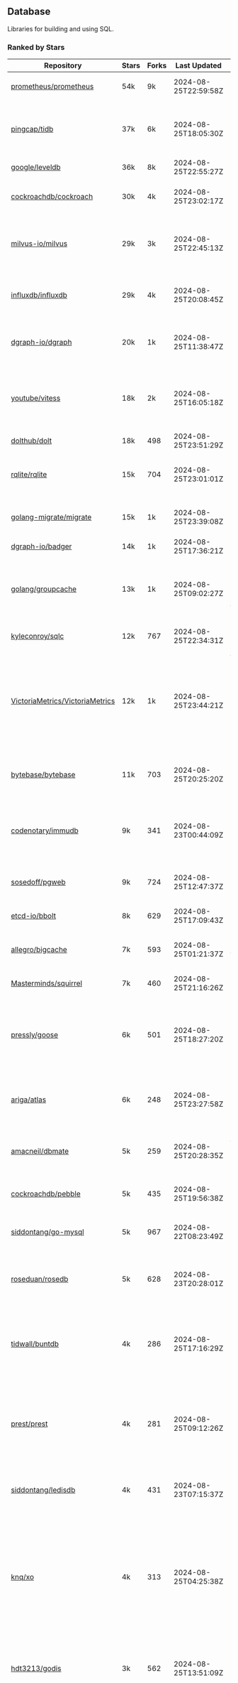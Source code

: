 ## Database

Libraries for building and using SQL.

### Ranked by Stars

| Repository | Stars | Forks | Last Updated | Description | 
|------------|-------|-------|--------------|-------------|
| [prometheus/prometheus](https://github.com/prometheus/prometheus) | 54k | 9k | 2024-08-25T22:59:58Z |  Monitoring system and time series database. |
| [pingcap/tidb](https://github.com/pingcap/tidb) | 37k | 6k | 2024-08-25T18:05:30Z |  TiDB is a distributed SQL database. Inspired by the design of Google F1. |
| [google/leveldb](https://github.com/google/leveldb) | 36k | 8k | 2024-08-25T22:55:27Z | key/value database in Go. |
| [cockroachdb/cockroach](https://github.com/cockroachdb/cockroach) | 30k | 4k | 2024-08-25T23:02:17Z |  Scalable, Geo-Replicated, Transactional Datastore. |
| [milvus-io/milvus](https://github.com/milvus-io/milvus) | 29k | 3k | 2024-08-25T22:45:13Z |  Milvus is a vector database for embedding management, analytics and search. |
| [influxdb/influxdb](https://github.com/influxdb/influxdb) | 29k | 4k | 2024-08-25T20:08:45Z |  Scalable datastore for metrics, events, and real-time analytics. |
| [dgraph-io/dgraph](https://github.com/dgraph-io/dgraph) | 20k | 1k | 2024-08-25T11:38:47Z |  Scalable, Distributed, Low Latency, High Throughput Graph Database. |
| [youtube/vitess](https://github.com/youtube/vitess) | 18k | 2k | 2024-08-25T16:05:18Z |  vitess provides servers and tools which facilitate scaling of MySQL databases for large scale web services. |
| [dolthub/dolt](https://github.com/dolthub/dolt) | 18k | 498 | 2024-08-25T23:51:29Z |  Dolt – It's Git for Data. |
| [rqlite/rqlite](https://github.com/rqlite/rqlite) | 15k | 704 | 2024-08-25T23:01:01Z |  The lightweight, distributed, relational database built on SQLite. |
| [golang-migrate/migrate](https://github.com/golang-migrate/migrate) | 15k | 1k | 2024-08-25T23:39:08Z |  Database migrations. CLI and Golang library. |
| [dgraph-io/badger](https://github.com/dgraph-io/badger) | 14k | 1k | 2024-08-25T17:36:21Z |  Fast key-value store in Go. |
| [golang/groupcache](https://github.com/golang/groupcache) | 13k | 1k | 2024-08-25T09:02:27Z |  Groupcache is a caching and cache-filling library, intended as a replacement for memcached in many cases. |
| [kyleconroy/sqlc](https://github.com/kyleconroy/sqlc) | 12k | 767 | 2024-08-25T22:34:31Z |  Generate type-safe code from SQL. |
| [VictoriaMetrics/VictoriaMetrics](https://github.com/VictoriaMetrics/VictoriaMetrics) | 12k | 1k | 2024-08-25T23:44:21Z |  fast, resource-effective and scalable open source time series database. May be used as long-term remote storage for Prometheus. Supports PromQL. |
| [bytebase/bytebase](https://github.com/bytebase/bytebase) | 11k | 703 | 2024-08-25T20:25:20Z |  Safe database schema change and version control for DevOps teams. |
| [codenotary/immudb](https://github.com/codenotary/immudb) | 9k | 341 | 2024-08-23T00:44:09Z |  immudb is a lightweight, high-speed immutable database for systems and applications written in Go. |
| [sosedoff/pgweb](https://github.com/sosedoff/pgweb) | 9k | 724 | 2024-08-25T12:47:37Z |  Web-based PostgreSQL database browser. |
| [etcd-io/bbolt](https://github.com/etcd-io/bbolt) | 8k | 629 | 2024-08-25T17:09:43Z |  An embedded key/value database for Go. |
| [allegro/bigcache](https://github.com/allegro/bigcache) | 7k | 593 | 2024-08-25T01:21:37Z |  Efficient key/value cache for gigabytes of data. |
| [Masterminds/squirrel](https://github.com/Masterminds/squirrel) | 7k | 460 | 2024-08-25T21:16:26Z |  Go library that helps you build SQL queries. |
| [pressly/goose](https://github.com/pressly/goose) | 6k | 501 | 2024-08-25T18:27:20Z |  Database migration tool. You can manage your database's evolution by creating incremental SQL or Go scripts. |
| [ariga/atlas](https://github.com/ariga/atlas) | 6k | 248 | 2024-08-25T23:27:58Z |  A Database Toolkit. A CLI designed to help companies better work with their data. |
| [amacneil/dbmate](https://github.com/amacneil/dbmate) | 5k | 259 | 2024-08-25T20:28:35Z |  A lightweight, framework-agnostic database migration tool. |
| [cockroachdb/pebble](https://github.com/cockroachdb/pebble) | 5k | 435 | 2024-08-25T19:56:38Z |  RocksDB/LevelDB inspired key-value database in Go. |
| [siddontang/go-mysql](https://github.com/siddontang/go-mysql) | 5k | 967 | 2024-08-22T08:23:49Z |  Go toolset to handle MySQL protocol and replication. |
| [roseduan/rosedb](https://github.com/roseduan/rosedb) | 5k | 628 | 2024-08-23T20:28:01Z |  An embedded k-v database based on LSM+WAL, supports string, list, hash, set, zset. |
| [tidwall/buntdb](https://github.com/tidwall/buntdb) | 4k | 286 | 2024-08-25T17:16:29Z |  Fast, embeddable, in-memory key/value database for Go with custom indexing and spatial support. |
| [prest/prest](https://github.com/prest/prest) | 4k | 281 | 2024-08-25T09:12:26Z |  Simplify and accelerate development, ⚡ instant, realtime, high-performance on any Postgres application, existing or new. |
| [siddontang/ledisdb](https://github.com/siddontang/ledisdb) | 4k | 431 | 2024-08-23T07:15:37Z |  Ledisdb is a high performance NoSQL like Redis based on LevelDB. |
| [knq/xo](https://github.com/knq/xo) | 4k | 313 | 2024-08-25T04:25:38Z |  Generate idiomatic Go code for databases based on existing schema definitions or custom queries supporting PostgreSQL, MySQL, SQLite, Oracle, and Microsoft SQL Server. |
| [hdt3213/godis](https://github.com/hdt3213/godis) | 3k | 562 | 2024-08-25T13:51:09Z |  A Golang implemented high-performance Redis server and cluster. |
| [xujiajun/nutsdb](https://github.com/xujiajun/nutsdb) | 3k | 335 | 2024-08-25T17:05:48Z |  Nutsdb is a simple, fast, embeddable, persistent key/value store written in pure Go. It supports fully serializable transactions and many data structures such as list, set, sorted set. |
| [rubenv/sql-migrate](https://github.com/rubenv/sql-migrate) | 3k | 269 | 2024-08-23T06:28:28Z |  Database migration tool. Allows embedding migrations into the application using go-bindata. |
| [lindb/lindb](https://github.com/lindb/lindb) | 3k | 282 | 2024-08-25T20:06:43Z |  LinDB is a scalable, high performance, high availability distributed time series database. |
| [HouzuoGuo/tiedot](https://github.com/HouzuoGuo/tiedot) | 3k | 259 | 2024-08-24T21:08:45Z |  Your NoSQL database powered by Golang. |
| [bluele/gcache](https://github.com/bluele/gcache) | 3k | 270 | 2024-08-25T01:21:33Z |  Cache library with support for expirable Cache, LFU, LRU and ARC. |
| [eko/gocache](https://github.com/eko/gocache) | 2k | 193 | 2024-08-23T12:44:51Z |  A complete Go cache library with multiple stores (memory, memcache, redis, ...), chainable, loadable, metrics cache and more. |
| [doug-martin/goqu](https://github.com/doug-martin/goqu) | 2k | 205 | 2024-08-22T20:55:16Z |  Idiomatic SQL builder and query library. |
| [go-jet/jet](https://github.com/go-jet/jet) | 2k | 112 | 2024-08-25T17:39:50Z |  Framework for writing type-safe SQL queries in Go, with ability to easily convert database query result into desired arbitrary object structure. |
| [muesli/cache2go](https://github.com/muesli/cache2go) | 2k | 518 | 2024-08-23T13:10:22Z |  In-memory key:value cache which supports automatic invalidation based on timeouts. |
| [VictoriaMetrics/fastcache](https://github.com/VictoriaMetrics/fastcache) | 2k | 176 | 2024-08-23T11:43:17Z |  fast thread-safe inmemory cache for big number of entries. Minimizes GC overhead. |
| [flower-corp/lotusdb](https://github.com/flower-corp/lotusdb) | 2k | 177 | 2024-08-23T05:47:53Z |  Fast k/v database compatible with lsm and b+tree. |
| [maypok86/otter](https://github.com/maypok86/otter) | 2k | 39 | 2024-08-24T00:32:13Z |  A high performance lockless cache for Go. Many times faster than Ristretto and friends. |
| [didi/gendry](https://github.com/didi/gendry) | 2k | 190 | 2024-08-24T15:14:07Z |  Non-invasive SQL builder and powerful data binder. |
| [CovenantSQL/CovenantSQL](https://github.com/CovenantSQL/CovenantSQL) | 1k | 146 | 2024-08-03T07:47:43Z |  CovenantSQL is a SQL database on blockchain. |
| [kelindar/column](https://github.com/kelindar/column) | 1k | 56 | 2024-08-24T20:37:07Z |  High-performance, columnar, embeddable in-memory store with bitmap indexing and transactions. |
| [peterbourgon/diskv](https://github.com/peterbourgon/diskv) | 1k | 101 | 2024-08-24T08:01:51Z |  Home-grown disk-backed key-value store. |
| [akrylysov/pogreb](https://github.com/akrylysov/pogreb) | 1k | 90 | 2024-08-23T21:17:05Z |  Embedded key-value store for read-heavy workloads. |
| [skeema/skeema](https://github.com/skeema/skeema) | 1k | 100 | 2024-08-22T07:00:23Z |  Pure-SQL schema management system for MySQL, with support for sharding and external online schema change tools. |
| [Vertamedia/chproxy](https://github.com/Vertamedia/chproxy) | 1k | 257 | 2024-08-22T09:05:42Z |  HTTP proxy for ClickHouse database. |
| [paranoidguy/databunker](https://github.com/paranoidguy/databunker) | 1k | 72 | 2024-08-24T20:33:25Z |  Personally identifiable information (PII) storage service built to comply with GDPR and CCPA. |
| [objectbox/objectbox-go](https://github.com/objectbox/objectbox-go) | 1k | 46 | 2024-08-25T00:24:48Z |  High-performance embedded Object Database (NoSQL) with Go API. |
| [cybertec-postgresql/pg_timetable](https://github.com/cybertec-postgresql/pg_timetable) | 1k | 65 | 2024-08-22T23:55:00Z |  Advanced scheduling for PostgreSQL. |
| [go-gormigrate/gormigrate](https://github.com/go-gormigrate/gormigrate) | 1k | 96 | 2024-08-23T08:09:00Z |  Database schema migration helper for Gorm ORM. |
| [krotik/eliasdb](https://github.com/krotik/eliasdb) | 995 | 49 | 2024-08-20T10:02:15Z |  Dependency-free, transactional graph database with REST API, phrase search and SQL-like query language. |
| [linkedin/goavro](https://github.com/linkedin/goavro) | 970 | 216 | 2024-08-24T07:18:29Z |  A Go package that encodes and decodes Avro data. |
| [couchbase/moss](https://github.com/couchbase/moss) | 951 | 59 | 2024-08-18T18:26:15Z |  Moss is a simple LSM key-value storage engine written in 100% Go. |
| [jellydator/ttlcache](https://github.com/jellydator/ttlcache) | 906 | 115 | 2024-08-25T18:26:13Z |  An in-memory cache with item expiration and generics. |
| [gchaincl/dotsql](https://github.com/gchaincl/dotsql) | 735 | 53 | 2024-08-22T02:22:56Z |  Go library that helps you keep sql files in one place and use them with ease. |
| [ostafen/clover](https://github.com/ostafen/clover) | 655 | 55 | 2024-08-24T04:47:04Z |  A lightweight document-oriented NoSQL database written in pure Golang. |
| [go-ozzo/ozzo-dbx](https://github.com/go-ozzo/ozzo-dbx) | 632 | 88 | 2024-08-10T04:11:23Z |  Powerful data retrieval methods as well as DB-agnostic query building capabilities. |
| [nikepan/clickhouse-bulk](https://github.com/nikepan/clickhouse-bulk) | 473 | 87 | 2024-08-20T08:53:24Z |  Collects small inserts and sends big requests to ClickHouse servers. |
| [jmhodges/levigo](https://github.com/jmhodges/levigo) | 414 | 90 | 2024-06-20T01:42:34Z |  Levigo is a Go wrapper for LevelDB. |
| [rocketlaunchr/dbq](https://github.com/rocketlaunchr/dbq) | 402 | 21 | 2024-08-09T12:12:34Z |  Zero boilerplate database operations for Go. |
| [lqs/sqlingo](https://github.com/lqs/sqlingo) | 397 | 28 | 2024-08-22T02:29:22Z |  A lightweight DSL to build SQL in Go. |
| [HDT3213/rdb](https://github.com/HDT3213/rdb) | 371 | 77 | 2024-08-25T14:34:56Z |  Redis RDB file parser for secondary development and memory analysis. |
| [recoilme/pudge](https://github.com/recoilme/pudge) | 367 | 35 | 2024-07-22T02:45:48Z |  Fast and simple key/value store written using Go's standard library. |
| [faabiosr/cachego](https://github.com/faabiosr/cachego) | 364 | 24 | 2024-08-23T18:48:10Z |  Golang Cache component for multiple drivers. |
| [EchoVault/EchoVault](https://github.com/EchoVault/EchoVault) | 325 | 18 | 2024-08-25T02:13:14Z |  Embeddable Distributed in-memory data store compatible with Redis clients. |
| [elgris/sqrl](https://github.com/elgris/sqrl) | 274 | 38 | 2024-07-21T17:08:26Z |  SQL query builder, fork of Squirrel with improved performance. |
| [creativecreature/sturdyc](https://github.com/creativecreature/sturdyc) | 270 | 9 | 2024-08-18T09:23:27Z |  A caching library with advanced concurrency features designed to make I/O heavy applications robust and highly performant. |
| [chrislusf/vasto](https://github.com/chrislusf/vasto) | 259 | 30 | 2024-08-03T23:40:34Z |  A distributed high-performance key-value store. On Disk. Eventual consistent. HA. Able to grow or shrink without service interruption. |
| [Yiling-J/theine-go](https://github.com/Yiling-J/theine-go) | 249 | 16 | 2024-08-25T02:00:08Z |  High performance, near optimal in-memory cache with proactive TTL expiration and generics. |
| [dtm-labs/dtf](https://github.com/dtm-labs/dtf) | 212 | 30 | 2024-07-17T03:52:37Z |  A distributed transaction manager. Support XA, TCC, SAGA, Reliable Messages. |
| [fern4lvarez/piladb](https://github.com/fern4lvarez/piladb) | 205 | 22 | 2024-06-20T01:42:37Z |  Lightweight RESTful database engine based on stack data structures. |
| [wesql/wescale](https://github.com/wesql/wescale) | 197 | 8 | 2024-08-13T12:11:49Z |  WeScale is a database proxy designed to enhance the scalability, performance, security, and resilience of your applications. |
| [bokwoon95/go-structured-query](https://github.com/bokwoon95/go-structured-query) | 196 | 11 | 2024-08-13T04:09:33Z |  Type-safe SQL builder and struct mapper for Go. |
| [knocknote/octillery](https://github.com/knocknote/octillery) | 191 | 30 | 2024-06-10T05:18:59Z |  Go package for sharding databases ( Supports every ORM or raw SQL ). |
| [akyoto/cache](https://github.com/akyoto/cache) | 182 | 22 | 2024-08-04T01:51:50Z |  In-memory key:value store with expiration time, 0 dependencies, <100 LoC, 100% coverage. |
| [lopezator/migrator](https://github.com/lopezator/migrator) | 168 | 18 | 2024-07-11T02:39:54Z |  Dead simple Go database migration library. |
| [amit-davidson/LibraDB](https://github.com/amit-davidson/LibraDB) | 167 | 21 | 2024-08-25T21:54:00Z |  LibraDB is a simple database with less than 1000 lines of code for learning. |
| [arthurkushman/buildsqlx](https://github.com/arthurkushman/buildsqlx) | 164 | 16 | 2024-08-21T12:00:17Z |  Go database query builder library for PostgreSQL. |
| [iwanbk/bcache](https://github.com/iwanbk/bcache) | 151 | 18 | 2024-08-24T07:28:00Z |  Eventually consistent distributed in-memory cache Go library. |
| [GuiaBolso/darwin](https://github.com/GuiaBolso/darwin) | 145 | 34 | 2024-06-20T01:43:38Z |  Database schema evolution library for Go. |
| [nullism/bqb](https://github.com/nullism/bqb) | 144 | 10 | 2024-08-25T12:29:46Z |  Lightweight and easy to learn query builder. |
| [leporo/sqlf](https://github.com/leporo/sqlf) | 141 | 14 | 2024-05-24T08:11:15Z |  Fast SQL query builder. |
| [rocketlaunchr/remember-go](https://github.com/rocketlaunchr/remember-go) | 139 | 8 | 2024-07-23T03:09:49Z |  A universal interface for caching slow database queries (backed by redis, memcached, ristretto, or in-memory). |
| [viney-shih/go-cache](https://github.com/viney-shih/go-cache) | 138 | 9 | 2024-08-12T08:51:03Z |  A flexible multi-layer Go caching library to deal with in-memory and shared cache by adopting Cache-Aside pattern. |
| [elastic/go-freelru](https://github.com/elastic/go-freelru) | 132 | 9 | 2024-08-19T08:24:13Z | A GC-less, fast and generic LRU hashmap library with optional locking, sharding, eviction and expiration. |
| [galeone/igor](https://github.com/galeone/igor) | 125 | 4 | 2024-06-20T01:44:49Z |  Abstraction layer for PostgreSQL that supports advanced functionality and uses gorm-like syntax. |
| [erni27/imcache](https://github.com/erni27/imcache) | 119 | 4 | 2024-07-06T00:24:01Z |  A generic in-memory cache Go library. It supports expiration, sliding expiration, max entries limit, eviction callbacks and sharding. |
| [unit-io/unitdb](https://github.com/unit-io/unitdb) | 118 | 10 | 2024-05-03T13:01:20Z |  Fast timeseries database for IoT, realtime messaging applications. Access unitdb with pubsub over tcp or websocket using github.com/unit-io/unitd application. |
| [sj14/dbbench](https://github.com/sj14/dbbench) | 98 | 18 | 2024-08-25T11:47:03Z |  Database benchmarking tool with support for several databases and scripts. |
| [OrlovEvgeny/go-mcache](https://github.com/OrlovEvgeny/go-mcache) | 96 | 16 | 2024-08-13T16:00:53Z |  Fast in-memory key:value store/cache library. Pointer caches. |
| [sunary/sqlize](https://github.com/sunary/sqlize) | 93 | 11 | 2024-07-23T11:29:00Z |  Database migration generator. Allows generate sql migration from model and existing sql by differ them. |
| [jameycribbs/hare](https://github.com/jameycribbs/hare) | 91 | 11 | 2024-06-26T13:47:15Z |  A simple database management system that stores each table as a text file of line-delimited JSON. |
| [cristalhq/builq](https://github.com/cristalhq/builq) | 89 | 3 | 2024-08-09T01:29:50Z |  Easily build SQL queries in Go. |
| [robinjoseph08/go-pg-migrations](https://github.com/robinjoseph08/go-pg-migrations) | 84 | 22 | 2024-01-08T01:51:54Z |  A Go package to help write migrations with go-pg/pg. |
| [liweiyi88/onedump](https://github.com/liweiyi88/onedump) | 79 | 8 | 2024-08-16T17:08:40Z |  Database backup from different drivers to different destinations with one command and configuration. |
| [zekroTJA/timedmap](https://github.com/zekroTJA/timedmap) | 70 | 10 | 2024-05-10T07:40:51Z |  Map with expiring key-value pairs. |
| [codingsince1985/couchcache](https://github.com/codingsince1985/couchcache) | 63 | 7 | 2024-07-09T09:49:00Z |  RESTful caching micro-service backed by Couchbase server. |
| [xujiajun/godbal](https://github.com/xujiajun/godbal) | 59 | 29 | 2024-02-03T19:00:49Z |  Database Abstraction Layer (dbal) for go. Support SQL builder and get result easily. |
| [khezen/avro](https://github.com/khezen/avro) | 45 | 10 | 2024-07-15T11:24:56Z |  Discover SQL schemas and convert them to AVRO schemas. Query SQL records into AVRO bytes. |
| [oaStuff/clusteredBigCache](https://github.com/oaStuff/clusteredBigCache) | 44 | 5 | 2023-11-01T01:52:19Z |  BigCache with clustering support and individual item expiration. |
| [floatdrop/2q](https://github.com/floatdrop/2q) | 39 | 4 | 2024-08-09T22:07:32Z |  2Q in-memory cache implementation. |
| [claygod/coffer](https://github.com/claygod/coffer) | 38 | 5 | 2024-07-11T12:33:34Z |  Simple ACID key-value database that supports transactions. |
| [HnH/qry](https://github.com/HnH/qry) | 35 | 7 | 2024-02-27T10:37:40Z |  Tool that generates constants from files with raw SQL queries. |
| [xgzlucario/rotom](https://github.com/xgzlucario/rotom) | 34 | 3 | 2024-08-21T16:21:26Z |  A tiny Redis server built with Golang, compatible with RESP protocols. |
| [hexdigest/prep](https://github.com/hexdigest/prep) | 32 | 5 | 2024-03-07T22:59:58Z |  Use prepared SQL statements without changing your code. |
| [bartventer/gorm-multitenancy](https://github.com/bartventer/gorm-multitenancy) | 31 | 3 | 2024-08-25T11:57:50Z |  Multi-tenancy support for GORM managed databases. |
| [adlio/schema](https://github.com/adlio/schema) | 31 | 4 | 2024-06-05T09:08:59Z |  Library to embed schema migrations for database/sql-compatible databases inside your Go binaries. |
| [twharmon/gosql](https://github.com/twharmon/gosql) | 30 | 2 | 2024-02-02T19:53:16Z |  SQL Query builder with better null values support. |
| [RichardKnop/go-fixtures](https://github.com/RichardKnop/go-fixtures) | 29 | 11 | 2024-06-23T17:52:00Z |  Django style fixtures for Golang's excellent built-in database/sql library. |
| [codingconcepts/dg](https://github.com/codingconcepts/dg) | 28 | 3 | 2024-08-12T11:58:52Z |  A fast data generator that produces CSV files from generated relational data. |
| [larapulse/migrator](https://github.com/larapulse/migrator) | 25 | 4 | 2024-05-19T07:31:13Z |  MySQL database migrator designed to run migrations to your features and manage database schema update with intuitive go code. |
| [andizzle/rwdb](https://github.com/andizzle/rwdb) | 19 | 2 | 2024-07-19T18:32:42Z |  rwdb provides read replica capability for multiple database servers setup. |
| [rafaeljesus/tempdb](https://github.com/rafaeljesus/tempdb) | 19 | 3 | 2024-04-18T14:17:05Z |  Key-value store for temporary items. |
| [motrboat/hotcoal](https://github.com/motrboat/hotcoal) | 18 | 1 | 2024-08-05T18:58:31Z |  Secure your handcrafted SQL against injection. |
| [mdaliyan/icache](https://github.com/mdaliyan/icache) | 16 | 2 | 2024-08-16T19:47:56Z |  A High Performance, Generic, thread-safe, zero-dependency cache package. |
| [muir/libschema](https://github.com/muir/libschema) | 14 | 5 | 2024-08-22T16:05:30Z |  Define your migrations separately in each library. Migrations for open source libraries. MySQL & PostgreSQL. |
| [Kachit/gorm-seeder](https://github.com/Kachit/gorm-seeder) | 13 | 1 | 2024-01-30T11:33:09Z |  Simple database seeder for Gorm ORM. |
| [pupizoid/ormlite](https://github.com/pupizoid/ormlite) | 13 | 3 | 2024-03-06T20:01:55Z |  Lightweight package containing some ORM-like features and helpers for sqlite databases. |
| [ulovecode/gdcache](https://github.com/ulovecode/gdcache) | 13 | 2 | 2024-08-01T03:24:23Z |  A pure non-intrusive cache library implemented by golang, you can use it to implement your own distributed cache. |
| [twharmon/dynago](https://github.com/twharmon/dynago) | 12 | 0 | 2024-03-26T11:56:26Z |  Simplify working with AWS DynamoDB. |
| [lawzava/go-pg-migrate](https://github.com/lawzava/go-pg-migrate) | 10 | 3 | 2024-01-24T05:10:53Z |  CLI-friendly package for go-pg migrations management. |
| [no-src/nscache](https://github.com/no-src/nscache) | 10 | 0 | 2024-08-02T00:58:27Z |  A Go caching framework that supports multiple data source drivers. |
| [oracle/coherence-go-client](https://github.com/oracle/coherence-go-client) | 9 | 3 | 2024-07-17T02:42:18Z |  Full implementation of Oracle Coherence cache API for Go applications using gRPC as network transport. |
| [cheshir/ttlcache](https://github.com/cheshir/ttlcache) | 9 | 8 | 2023-03-26T17:03:11Z |  In-memory key value storage with TTL for each record. |
| [rafaelespinoza/godfish](https://github.com/rafaelespinoza/godfish) | 7 | 1 | 2024-07-17T00:46:05Z |  Database migration manager, works with native query language. Support for cassandra, mysql, postgres, sqlite3. |
| [go-the-way/sg](https://github.com/go-the-way/sg) | 6 | 0 | 2024-05-10T21:55:52Z |  A SQL Gen for generating standard SQLs(supports: CRUD) written in Go. |
| [yuseferi/gocache](https://github.com/yuseferi/gocache) | 6 | 0 | 2024-08-16T19:47:48Z |  A data race free Go ache library with high performance and auto pruge functionality |
| [/](https://github.com/gobuffalo/pop/tree/master/soda) | 0 | 0 | 0001-01-01T00:00:00Z |  Database migration, creation, ORM, etc... for MySQL, PostgreSQL, and SQLite. |
| [jamf/regatta](https://github.com/jamf/regatta) | 0 | 0 | 0001-01-01T00:00:00Z |  Fast, simple, geo-distributed KV store built for cloud native era. |

### Ranked by Forks

| Repository | Stars | Forks | Last Updated | Description | 
|------------|-------|-------|--------------|-------------|
| [prometheus/prometheus](https://github.com/prometheus/prometheus) | 54k | 9k | 2024-08-25T22:59:58Z |  Monitoring system and time series database. |
| [google/leveldb](https://github.com/google/leveldb) | 36k | 8k | 2024-08-25T22:55:27Z | key/value database in Go. |
| [pingcap/tidb](https://github.com/pingcap/tidb) | 37k | 6k | 2024-08-25T18:05:30Z |  TiDB is a distributed SQL database. Inspired by the design of Google F1. |
| [cockroachdb/cockroach](https://github.com/cockroachdb/cockroach) | 30k | 4k | 2024-08-25T23:02:17Z |  Scalable, Geo-Replicated, Transactional Datastore. |
| [influxdb/influxdb](https://github.com/influxdb/influxdb) | 29k | 4k | 2024-08-25T20:08:45Z |  Scalable datastore for metrics, events, and real-time analytics. |
| [milvus-io/milvus](https://github.com/milvus-io/milvus) | 29k | 3k | 2024-08-25T22:45:13Z |  Milvus is a vector database for embedding management, analytics and search. |
| [youtube/vitess](https://github.com/youtube/vitess) | 18k | 2k | 2024-08-25T16:05:18Z |  vitess provides servers and tools which facilitate scaling of MySQL databases for large scale web services. |
| [dgraph-io/dgraph](https://github.com/dgraph-io/dgraph) | 20k | 1k | 2024-08-25T11:38:47Z |  Scalable, Distributed, Low Latency, High Throughput Graph Database. |
| [golang/groupcache](https://github.com/golang/groupcache) | 13k | 1k | 2024-08-25T09:02:27Z |  Groupcache is a caching and cache-filling library, intended as a replacement for memcached in many cases. |
| [golang-migrate/migrate](https://github.com/golang-migrate/migrate) | 15k | 1k | 2024-08-25T23:39:08Z |  Database migrations. CLI and Golang library. |
| [dgraph-io/badger](https://github.com/dgraph-io/badger) | 14k | 1k | 2024-08-25T17:36:21Z |  Fast key-value store in Go. |
| [VictoriaMetrics/VictoriaMetrics](https://github.com/VictoriaMetrics/VictoriaMetrics) | 12k | 1k | 2024-08-25T23:44:21Z |  fast, resource-effective and scalable open source time series database. May be used as long-term remote storage for Prometheus. Supports PromQL. |
| [siddontang/go-mysql](https://github.com/siddontang/go-mysql) | 5k | 967 | 2024-08-22T08:23:49Z |  Go toolset to handle MySQL protocol and replication. |
| [kyleconroy/sqlc](https://github.com/kyleconroy/sqlc) | 12k | 767 | 2024-08-25T22:34:31Z |  Generate type-safe code from SQL. |
| [sosedoff/pgweb](https://github.com/sosedoff/pgweb) | 9k | 724 | 2024-08-25T12:47:37Z |  Web-based PostgreSQL database browser. |
| [rqlite/rqlite](https://github.com/rqlite/rqlite) | 15k | 704 | 2024-08-25T23:01:01Z |  The lightweight, distributed, relational database built on SQLite. |
| [bytebase/bytebase](https://github.com/bytebase/bytebase) | 11k | 703 | 2024-08-25T20:25:20Z |  Safe database schema change and version control for DevOps teams. |
| [etcd-io/bbolt](https://github.com/etcd-io/bbolt) | 8k | 629 | 2024-08-25T17:09:43Z |  An embedded key/value database for Go. |
| [roseduan/rosedb](https://github.com/roseduan/rosedb) | 5k | 628 | 2024-08-23T20:28:01Z |  An embedded k-v database based on LSM+WAL, supports string, list, hash, set, zset. |
| [allegro/bigcache](https://github.com/allegro/bigcache) | 7k | 593 | 2024-08-25T01:21:37Z |  Efficient key/value cache for gigabytes of data. |
| [hdt3213/godis](https://github.com/hdt3213/godis) | 3k | 562 | 2024-08-25T13:51:09Z |  A Golang implemented high-performance Redis server and cluster. |
| [muesli/cache2go](https://github.com/muesli/cache2go) | 2k | 518 | 2024-08-23T13:10:22Z |  In-memory key:value cache which supports automatic invalidation based on timeouts. |
| [pressly/goose](https://github.com/pressly/goose) | 6k | 501 | 2024-08-25T18:27:20Z |  Database migration tool. You can manage your database's evolution by creating incremental SQL or Go scripts. |
| [dolthub/dolt](https://github.com/dolthub/dolt) | 18k | 498 | 2024-08-25T23:51:29Z |  Dolt – It's Git for Data. |
| [Masterminds/squirrel](https://github.com/Masterminds/squirrel) | 7k | 460 | 2024-08-25T21:16:26Z |  Go library that helps you build SQL queries. |
| [cockroachdb/pebble](https://github.com/cockroachdb/pebble) | 5k | 435 | 2024-08-25T19:56:38Z |  RocksDB/LevelDB inspired key-value database in Go. |
| [siddontang/ledisdb](https://github.com/siddontang/ledisdb) | 4k | 431 | 2024-08-23T07:15:37Z |  Ledisdb is a high performance NoSQL like Redis based on LevelDB. |
| [codenotary/immudb](https://github.com/codenotary/immudb) | 9k | 341 | 2024-08-23T00:44:09Z |  immudb is a lightweight, high-speed immutable database for systems and applications written in Go. |
| [xujiajun/nutsdb](https://github.com/xujiajun/nutsdb) | 3k | 335 | 2024-08-25T17:05:48Z |  Nutsdb is a simple, fast, embeddable, persistent key/value store written in pure Go. It supports fully serializable transactions and many data structures such as list, set, sorted set. |
| [knq/xo](https://github.com/knq/xo) | 4k | 313 | 2024-08-25T04:25:38Z |  Generate idiomatic Go code for databases based on existing schema definitions or custom queries supporting PostgreSQL, MySQL, SQLite, Oracle, and Microsoft SQL Server. |
| [tidwall/buntdb](https://github.com/tidwall/buntdb) | 4k | 286 | 2024-08-25T17:16:29Z |  Fast, embeddable, in-memory key/value database for Go with custom indexing and spatial support. |
| [lindb/lindb](https://github.com/lindb/lindb) | 3k | 282 | 2024-08-25T20:06:43Z |  LinDB is a scalable, high performance, high availability distributed time series database. |
| [prest/prest](https://github.com/prest/prest) | 4k | 281 | 2024-08-25T09:12:26Z |  Simplify and accelerate development, ⚡ instant, realtime, high-performance on any Postgres application, existing or new. |
| [bluele/gcache](https://github.com/bluele/gcache) | 3k | 270 | 2024-08-25T01:21:33Z |  Cache library with support for expirable Cache, LFU, LRU and ARC. |
| [rubenv/sql-migrate](https://github.com/rubenv/sql-migrate) | 3k | 269 | 2024-08-23T06:28:28Z |  Database migration tool. Allows embedding migrations into the application using go-bindata. |
| [amacneil/dbmate](https://github.com/amacneil/dbmate) | 5k | 259 | 2024-08-25T20:28:35Z |  A lightweight, framework-agnostic database migration tool. |
| [HouzuoGuo/tiedot](https://github.com/HouzuoGuo/tiedot) | 3k | 259 | 2024-08-24T21:08:45Z |  Your NoSQL database powered by Golang. |
| [Vertamedia/chproxy](https://github.com/Vertamedia/chproxy) | 1k | 257 | 2024-08-22T09:05:42Z |  HTTP proxy for ClickHouse database. |
| [ariga/atlas](https://github.com/ariga/atlas) | 6k | 248 | 2024-08-25T23:27:58Z |  A Database Toolkit. A CLI designed to help companies better work with their data. |
| [linkedin/goavro](https://github.com/linkedin/goavro) | 970 | 216 | 2024-08-24T07:18:29Z |  A Go package that encodes and decodes Avro data. |
| [doug-martin/goqu](https://github.com/doug-martin/goqu) | 2k | 205 | 2024-08-22T20:55:16Z |  Idiomatic SQL builder and query library. |
| [eko/gocache](https://github.com/eko/gocache) | 2k | 193 | 2024-08-23T12:44:51Z |  A complete Go cache library with multiple stores (memory, memcache, redis, ...), chainable, loadable, metrics cache and more. |
| [didi/gendry](https://github.com/didi/gendry) | 2k | 190 | 2024-08-24T15:14:07Z |  Non-invasive SQL builder and powerful data binder. |
| [flower-corp/lotusdb](https://github.com/flower-corp/lotusdb) | 2k | 177 | 2024-08-23T05:47:53Z |  Fast k/v database compatible with lsm and b+tree. |
| [VictoriaMetrics/fastcache](https://github.com/VictoriaMetrics/fastcache) | 2k | 176 | 2024-08-23T11:43:17Z |  fast thread-safe inmemory cache for big number of entries. Minimizes GC overhead. |
| [CovenantSQL/CovenantSQL](https://github.com/CovenantSQL/CovenantSQL) | 1k | 146 | 2024-08-03T07:47:43Z |  CovenantSQL is a SQL database on blockchain. |
| [jellydator/ttlcache](https://github.com/jellydator/ttlcache) | 906 | 115 | 2024-08-25T18:26:13Z |  An in-memory cache with item expiration and generics. |
| [go-jet/jet](https://github.com/go-jet/jet) | 2k | 112 | 2024-08-25T17:39:50Z |  Framework for writing type-safe SQL queries in Go, with ability to easily convert database query result into desired arbitrary object structure. |
| [peterbourgon/diskv](https://github.com/peterbourgon/diskv) | 1k | 101 | 2024-08-24T08:01:51Z |  Home-grown disk-backed key-value store. |
| [skeema/skeema](https://github.com/skeema/skeema) | 1k | 100 | 2024-08-22T07:00:23Z |  Pure-SQL schema management system for MySQL, with support for sharding and external online schema change tools. |
| [go-gormigrate/gormigrate](https://github.com/go-gormigrate/gormigrate) | 1k | 96 | 2024-08-23T08:09:00Z |  Database schema migration helper for Gorm ORM. |
| [jmhodges/levigo](https://github.com/jmhodges/levigo) | 414 | 90 | 2024-06-20T01:42:34Z |  Levigo is a Go wrapper for LevelDB. |
| [akrylysov/pogreb](https://github.com/akrylysov/pogreb) | 1k | 90 | 2024-08-23T21:17:05Z |  Embedded key-value store for read-heavy workloads. |
| [go-ozzo/ozzo-dbx](https://github.com/go-ozzo/ozzo-dbx) | 632 | 88 | 2024-08-10T04:11:23Z |  Powerful data retrieval methods as well as DB-agnostic query building capabilities. |
| [nikepan/clickhouse-bulk](https://github.com/nikepan/clickhouse-bulk) | 473 | 87 | 2024-08-20T08:53:24Z |  Collects small inserts and sends big requests to ClickHouse servers. |
| [HDT3213/rdb](https://github.com/HDT3213/rdb) | 371 | 77 | 2024-08-25T14:34:56Z |  Redis RDB file parser for secondary development and memory analysis. |
| [paranoidguy/databunker](https://github.com/paranoidguy/databunker) | 1k | 72 | 2024-08-24T20:33:25Z |  Personally identifiable information (PII) storage service built to comply with GDPR and CCPA. |
| [cybertec-postgresql/pg_timetable](https://github.com/cybertec-postgresql/pg_timetable) | 1k | 65 | 2024-08-22T23:55:00Z |  Advanced scheduling for PostgreSQL. |
| [couchbase/moss](https://github.com/couchbase/moss) | 951 | 59 | 2024-08-18T18:26:15Z |  Moss is a simple LSM key-value storage engine written in 100% Go. |
| [kelindar/column](https://github.com/kelindar/column) | 1k | 56 | 2024-08-24T20:37:07Z |  High-performance, columnar, embeddable in-memory store with bitmap indexing and transactions. |
| [ostafen/clover](https://github.com/ostafen/clover) | 655 | 55 | 2024-08-24T04:47:04Z |  A lightweight document-oriented NoSQL database written in pure Golang. |
| [gchaincl/dotsql](https://github.com/gchaincl/dotsql) | 735 | 53 | 2024-08-22T02:22:56Z |  Go library that helps you keep sql files in one place and use them with ease. |
| [krotik/eliasdb](https://github.com/krotik/eliasdb) | 995 | 49 | 2024-08-20T10:02:15Z |  Dependency-free, transactional graph database with REST API, phrase search and SQL-like query language. |
| [objectbox/objectbox-go](https://github.com/objectbox/objectbox-go) | 1k | 46 | 2024-08-25T00:24:48Z |  High-performance embedded Object Database (NoSQL) with Go API. |
| [maypok86/otter](https://github.com/maypok86/otter) | 2k | 39 | 2024-08-24T00:32:13Z |  A high performance lockless cache for Go. Many times faster than Ristretto and friends. |
| [elgris/sqrl](https://github.com/elgris/sqrl) | 274 | 38 | 2024-07-21T17:08:26Z |  SQL query builder, fork of Squirrel with improved performance. |
| [recoilme/pudge](https://github.com/recoilme/pudge) | 367 | 35 | 2024-07-22T02:45:48Z |  Fast and simple key/value store written using Go's standard library. |
| [GuiaBolso/darwin](https://github.com/GuiaBolso/darwin) | 145 | 34 | 2024-06-20T01:43:38Z |  Database schema evolution library for Go. |
| [dtm-labs/dtf](https://github.com/dtm-labs/dtf) | 212 | 30 | 2024-07-17T03:52:37Z |  A distributed transaction manager. Support XA, TCC, SAGA, Reliable Messages. |
| [knocknote/octillery](https://github.com/knocknote/octillery) | 191 | 30 | 2024-06-10T05:18:59Z |  Go package for sharding databases ( Supports every ORM or raw SQL ). |
| [chrislusf/vasto](https://github.com/chrislusf/vasto) | 259 | 30 | 2024-08-03T23:40:34Z |  A distributed high-performance key-value store. On Disk. Eventual consistent. HA. Able to grow or shrink without service interruption. |
| [xujiajun/godbal](https://github.com/xujiajun/godbal) | 59 | 29 | 2024-02-03T19:00:49Z |  Database Abstraction Layer (dbal) for go. Support SQL builder and get result easily. |
| [lqs/sqlingo](https://github.com/lqs/sqlingo) | 397 | 28 | 2024-08-22T02:29:22Z |  A lightweight DSL to build SQL in Go. |
| [faabiosr/cachego](https://github.com/faabiosr/cachego) | 364 | 24 | 2024-08-23T18:48:10Z |  Golang Cache component for multiple drivers. |
| [akyoto/cache](https://github.com/akyoto/cache) | 182 | 22 | 2024-08-04T01:51:50Z |  In-memory key:value store with expiration time, 0 dependencies, <100 LoC, 100% coverage. |
| [fern4lvarez/piladb](https://github.com/fern4lvarez/piladb) | 205 | 22 | 2024-06-20T01:42:37Z |  Lightweight RESTful database engine based on stack data structures. |
| [robinjoseph08/go-pg-migrations](https://github.com/robinjoseph08/go-pg-migrations) | 84 | 22 | 2024-01-08T01:51:54Z |  A Go package to help write migrations with go-pg/pg. |
| [rocketlaunchr/dbq](https://github.com/rocketlaunchr/dbq) | 402 | 21 | 2024-08-09T12:12:34Z |  Zero boilerplate database operations for Go. |
| [amit-davidson/LibraDB](https://github.com/amit-davidson/LibraDB) | 167 | 21 | 2024-08-25T21:54:00Z |  LibraDB is a simple database with less than 1000 lines of code for learning. |
| [sj14/dbbench](https://github.com/sj14/dbbench) | 98 | 18 | 2024-08-25T11:47:03Z |  Database benchmarking tool with support for several databases and scripts. |
| [lopezator/migrator](https://github.com/lopezator/migrator) | 168 | 18 | 2024-07-11T02:39:54Z |  Dead simple Go database migration library. |
| [iwanbk/bcache](https://github.com/iwanbk/bcache) | 151 | 18 | 2024-08-24T07:28:00Z |  Eventually consistent distributed in-memory cache Go library. |
| [EchoVault/EchoVault](https://github.com/EchoVault/EchoVault) | 325 | 18 | 2024-08-25T02:13:14Z |  Embeddable Distributed in-memory data store compatible with Redis clients. |
| [arthurkushman/buildsqlx](https://github.com/arthurkushman/buildsqlx) | 164 | 16 | 2024-08-21T12:00:17Z |  Go database query builder library for PostgreSQL. |
| [Yiling-J/theine-go](https://github.com/Yiling-J/theine-go) | 249 | 16 | 2024-08-25T02:00:08Z |  High performance, near optimal in-memory cache with proactive TTL expiration and generics. |
| [OrlovEvgeny/go-mcache](https://github.com/OrlovEvgeny/go-mcache) | 96 | 16 | 2024-08-13T16:00:53Z |  Fast in-memory key:value store/cache library. Pointer caches. |
| [leporo/sqlf](https://github.com/leporo/sqlf) | 141 | 14 | 2024-05-24T08:11:15Z |  Fast SQL query builder. |
| [RichardKnop/go-fixtures](https://github.com/RichardKnop/go-fixtures) | 29 | 11 | 2024-06-23T17:52:00Z |  Django style fixtures for Golang's excellent built-in database/sql library. |
| [bokwoon95/go-structured-query](https://github.com/bokwoon95/go-structured-query) | 196 | 11 | 2024-08-13T04:09:33Z |  Type-safe SQL builder and struct mapper for Go. |
| [jameycribbs/hare](https://github.com/jameycribbs/hare) | 91 | 11 | 2024-06-26T13:47:15Z |  A simple database management system that stores each table as a text file of line-delimited JSON. |
| [sunary/sqlize](https://github.com/sunary/sqlize) | 93 | 11 | 2024-07-23T11:29:00Z |  Database migration generator. Allows generate sql migration from model and existing sql by differ them. |
| [zekroTJA/timedmap](https://github.com/zekroTJA/timedmap) | 70 | 10 | 2024-05-10T07:40:51Z |  Map with expiring key-value pairs. |
| [nullism/bqb](https://github.com/nullism/bqb) | 144 | 10 | 2024-08-25T12:29:46Z |  Lightweight and easy to learn query builder. |
| [unit-io/unitdb](https://github.com/unit-io/unitdb) | 118 | 10 | 2024-05-03T13:01:20Z |  Fast timeseries database for IoT, realtime messaging applications. Access unitdb with pubsub over tcp or websocket using github.com/unit-io/unitd application. |
| [khezen/avro](https://github.com/khezen/avro) | 45 | 10 | 2024-07-15T11:24:56Z |  Discover SQL schemas and convert them to AVRO schemas. Query SQL records into AVRO bytes. |
| [elastic/go-freelru](https://github.com/elastic/go-freelru) | 132 | 9 | 2024-08-19T08:24:13Z | A GC-less, fast and generic LRU hashmap library with optional locking, sharding, eviction and expiration. |
| [viney-shih/go-cache](https://github.com/viney-shih/go-cache) | 138 | 9 | 2024-08-12T08:51:03Z |  A flexible multi-layer Go caching library to deal with in-memory and shared cache by adopting Cache-Aside pattern. |
| [creativecreature/sturdyc](https://github.com/creativecreature/sturdyc) | 270 | 9 | 2024-08-18T09:23:27Z |  A caching library with advanced concurrency features designed to make I/O heavy applications robust and highly performant. |
| [wesql/wescale](https://github.com/wesql/wescale) | 197 | 8 | 2024-08-13T12:11:49Z |  WeScale is a database proxy designed to enhance the scalability, performance, security, and resilience of your applications. |
| [rocketlaunchr/remember-go](https://github.com/rocketlaunchr/remember-go) | 139 | 8 | 2024-07-23T03:09:49Z |  A universal interface for caching slow database queries (backed by redis, memcached, ristretto, or in-memory). |
| [cheshir/ttlcache](https://github.com/cheshir/ttlcache) | 9 | 8 | 2023-03-26T17:03:11Z |  In-memory key value storage with TTL for each record. |
| [liweiyi88/onedump](https://github.com/liweiyi88/onedump) | 79 | 8 | 2024-08-16T17:08:40Z |  Database backup from different drivers to different destinations with one command and configuration. |
| [codingsince1985/couchcache](https://github.com/codingsince1985/couchcache) | 63 | 7 | 2024-07-09T09:49:00Z |  RESTful caching micro-service backed by Couchbase server. |
| [HnH/qry](https://github.com/HnH/qry) | 35 | 7 | 2024-02-27T10:37:40Z |  Tool that generates constants from files with raw SQL queries. |
| [hexdigest/prep](https://github.com/hexdigest/prep) | 32 | 5 | 2024-03-07T22:59:58Z |  Use prepared SQL statements without changing your code. |
| [muir/libschema](https://github.com/muir/libschema) | 14 | 5 | 2024-08-22T16:05:30Z |  Define your migrations separately in each library. Migrations for open source libraries. MySQL & PostgreSQL. |
| [oaStuff/clusteredBigCache](https://github.com/oaStuff/clusteredBigCache) | 44 | 5 | 2023-11-01T01:52:19Z |  BigCache with clustering support and individual item expiration. |
| [claygod/coffer](https://github.com/claygod/coffer) | 38 | 5 | 2024-07-11T12:33:34Z |  Simple ACID key-value database that supports transactions. |
| [floatdrop/2q](https://github.com/floatdrop/2q) | 39 | 4 | 2024-08-09T22:07:32Z |  2Q in-memory cache implementation. |
| [erni27/imcache](https://github.com/erni27/imcache) | 119 | 4 | 2024-07-06T00:24:01Z |  A generic in-memory cache Go library. It supports expiration, sliding expiration, max entries limit, eviction callbacks and sharding. |
| [galeone/igor](https://github.com/galeone/igor) | 125 | 4 | 2024-06-20T01:44:49Z |  Abstraction layer for PostgreSQL that supports advanced functionality and uses gorm-like syntax. |
| [adlio/schema](https://github.com/adlio/schema) | 31 | 4 | 2024-06-05T09:08:59Z |  Library to embed schema migrations for database/sql-compatible databases inside your Go binaries. |
| [larapulse/migrator](https://github.com/larapulse/migrator) | 25 | 4 | 2024-05-19T07:31:13Z |  MySQL database migrator designed to run migrations to your features and manage database schema update with intuitive go code. |
| [pupizoid/ormlite](https://github.com/pupizoid/ormlite) | 13 | 3 | 2024-03-06T20:01:55Z |  Lightweight package containing some ORM-like features and helpers for sqlite databases. |
| [lawzava/go-pg-migrate](https://github.com/lawzava/go-pg-migrate) | 10 | 3 | 2024-01-24T05:10:53Z |  CLI-friendly package for go-pg migrations management. |
| [rafaeljesus/tempdb](https://github.com/rafaeljesus/tempdb) | 19 | 3 | 2024-04-18T14:17:05Z |  Key-value store for temporary items. |
| [codingconcepts/dg](https://github.com/codingconcepts/dg) | 28 | 3 | 2024-08-12T11:58:52Z |  A fast data generator that produces CSV files from generated relational data. |
| [bartventer/gorm-multitenancy](https://github.com/bartventer/gorm-multitenancy) | 31 | 3 | 2024-08-25T11:57:50Z |  Multi-tenancy support for GORM managed databases. |
| [cristalhq/builq](https://github.com/cristalhq/builq) | 89 | 3 | 2024-08-09T01:29:50Z |  Easily build SQL queries in Go. |
| [xgzlucario/rotom](https://github.com/xgzlucario/rotom) | 34 | 3 | 2024-08-21T16:21:26Z |  A tiny Redis server built with Golang, compatible with RESP protocols. |
| [oracle/coherence-go-client](https://github.com/oracle/coherence-go-client) | 9 | 3 | 2024-07-17T02:42:18Z |  Full implementation of Oracle Coherence cache API for Go applications using gRPC as network transport. |
| [twharmon/gosql](https://github.com/twharmon/gosql) | 30 | 2 | 2024-02-02T19:53:16Z |  SQL Query builder with better null values support. |
| [andizzle/rwdb](https://github.com/andizzle/rwdb) | 19 | 2 | 2024-07-19T18:32:42Z |  rwdb provides read replica capability for multiple database servers setup. |
| [mdaliyan/icache](https://github.com/mdaliyan/icache) | 16 | 2 | 2024-08-16T19:47:56Z |  A High Performance, Generic, thread-safe, zero-dependency cache package. |
| [ulovecode/gdcache](https://github.com/ulovecode/gdcache) | 13 | 2 | 2024-08-01T03:24:23Z |  A pure non-intrusive cache library implemented by golang, you can use it to implement your own distributed cache. |
| [rafaelespinoza/godfish](https://github.com/rafaelespinoza/godfish) | 7 | 1 | 2024-07-17T00:46:05Z |  Database migration manager, works with native query language. Support for cassandra, mysql, postgres, sqlite3. |
| [Kachit/gorm-seeder](https://github.com/Kachit/gorm-seeder) | 13 | 1 | 2024-01-30T11:33:09Z |  Simple database seeder for Gorm ORM. |
| [motrboat/hotcoal](https://github.com/motrboat/hotcoal) | 18 | 1 | 2024-08-05T18:58:31Z |  Secure your handcrafted SQL against injection. |
| [no-src/nscache](https://github.com/no-src/nscache) | 10 | 0 | 2024-08-02T00:58:27Z |  A Go caching framework that supports multiple data source drivers. |
| [twharmon/dynago](https://github.com/twharmon/dynago) | 12 | 0 | 2024-03-26T11:56:26Z |  Simplify working with AWS DynamoDB. |
| [go-the-way/sg](https://github.com/go-the-way/sg) | 6 | 0 | 2024-05-10T21:55:52Z |  A SQL Gen for generating standard SQLs(supports: CRUD) written in Go. |
| [yuseferi/gocache](https://github.com/yuseferi/gocache) | 6 | 0 | 2024-08-16T19:47:48Z |  A data race free Go ache library with high performance and auto pruge functionality |
| [/](https://github.com/gobuffalo/pop/tree/master/soda) | 0 | 0 | 0001-01-01T00:00:00Z |  Database migration, creation, ORM, etc... for MySQL, PostgreSQL, and SQLite. |
| [jamf/regatta](https://github.com/jamf/regatta) | 0 | 0 | 0001-01-01T00:00:00Z |  Fast, simple, geo-distributed KV store built for cloud native era. |

### Ranked by Last Updated

| Repository | Stars | Forks | Last Updated | Description | 
|------------|-------|-------|--------------|-------------|
| [dolthub/dolt](https://github.com/dolthub/dolt) | 18k | 498 | 2024-08-25T23:51:29Z |  Dolt – It's Git for Data. |
| [VictoriaMetrics/VictoriaMetrics](https://github.com/VictoriaMetrics/VictoriaMetrics) | 12k | 1k | 2024-08-25T23:44:21Z |  fast, resource-effective and scalable open source time series database. May be used as long-term remote storage for Prometheus. Supports PromQL. |
| [golang-migrate/migrate](https://github.com/golang-migrate/migrate) | 15k | 1k | 2024-08-25T23:39:08Z |  Database migrations. CLI and Golang library. |
| [ariga/atlas](https://github.com/ariga/atlas) | 6k | 248 | 2024-08-25T23:27:58Z |  A Database Toolkit. A CLI designed to help companies better work with their data. |
| [cockroachdb/cockroach](https://github.com/cockroachdb/cockroach) | 30k | 4k | 2024-08-25T23:02:17Z |  Scalable, Geo-Replicated, Transactional Datastore. |
| [rqlite/rqlite](https://github.com/rqlite/rqlite) | 15k | 704 | 2024-08-25T23:01:01Z |  The lightweight, distributed, relational database built on SQLite. |
| [prometheus/prometheus](https://github.com/prometheus/prometheus) | 54k | 9k | 2024-08-25T22:59:58Z |  Monitoring system and time series database. |
| [google/leveldb](https://github.com/google/leveldb) | 36k | 8k | 2024-08-25T22:55:27Z | key/value database in Go. |
| [milvus-io/milvus](https://github.com/milvus-io/milvus) | 29k | 3k | 2024-08-25T22:45:13Z |  Milvus is a vector database for embedding management, analytics and search. |
| [kyleconroy/sqlc](https://github.com/kyleconroy/sqlc) | 12k | 767 | 2024-08-25T22:34:31Z |  Generate type-safe code from SQL. |
| [amit-davidson/LibraDB](https://github.com/amit-davidson/LibraDB) | 167 | 21 | 2024-08-25T21:54:00Z |  LibraDB is a simple database with less than 1000 lines of code for learning. |
| [Masterminds/squirrel](https://github.com/Masterminds/squirrel) | 7k | 460 | 2024-08-25T21:16:26Z |  Go library that helps you build SQL queries. |
| [amacneil/dbmate](https://github.com/amacneil/dbmate) | 5k | 259 | 2024-08-25T20:28:35Z |  A lightweight, framework-agnostic database migration tool. |
| [bytebase/bytebase](https://github.com/bytebase/bytebase) | 11k | 703 | 2024-08-25T20:25:20Z |  Safe database schema change and version control for DevOps teams. |
| [influxdb/influxdb](https://github.com/influxdb/influxdb) | 29k | 4k | 2024-08-25T20:08:45Z |  Scalable datastore for metrics, events, and real-time analytics. |
| [lindb/lindb](https://github.com/lindb/lindb) | 3k | 282 | 2024-08-25T20:06:43Z |  LinDB is a scalable, high performance, high availability distributed time series database. |
| [cockroachdb/pebble](https://github.com/cockroachdb/pebble) | 5k | 435 | 2024-08-25T19:56:38Z |  RocksDB/LevelDB inspired key-value database in Go. |
| [pressly/goose](https://github.com/pressly/goose) | 6k | 501 | 2024-08-25T18:27:20Z |  Database migration tool. You can manage your database's evolution by creating incremental SQL or Go scripts. |
| [jellydator/ttlcache](https://github.com/jellydator/ttlcache) | 906 | 115 | 2024-08-25T18:26:13Z |  An in-memory cache with item expiration and generics. |
| [pingcap/tidb](https://github.com/pingcap/tidb) | 37k | 6k | 2024-08-25T18:05:30Z |  TiDB is a distributed SQL database. Inspired by the design of Google F1. |
| [go-jet/jet](https://github.com/go-jet/jet) | 2k | 112 | 2024-08-25T17:39:50Z |  Framework for writing type-safe SQL queries in Go, with ability to easily convert database query result into desired arbitrary object structure. |
| [dgraph-io/badger](https://github.com/dgraph-io/badger) | 14k | 1k | 2024-08-25T17:36:21Z |  Fast key-value store in Go. |
| [tidwall/buntdb](https://github.com/tidwall/buntdb) | 4k | 286 | 2024-08-25T17:16:29Z |  Fast, embeddable, in-memory key/value database for Go with custom indexing and spatial support. |
| [etcd-io/bbolt](https://github.com/etcd-io/bbolt) | 8k | 629 | 2024-08-25T17:09:43Z |  An embedded key/value database for Go. |
| [xujiajun/nutsdb](https://github.com/xujiajun/nutsdb) | 3k | 335 | 2024-08-25T17:05:48Z |  Nutsdb is a simple, fast, embeddable, persistent key/value store written in pure Go. It supports fully serializable transactions and many data structures such as list, set, sorted set. |
| [youtube/vitess](https://github.com/youtube/vitess) | 18k | 2k | 2024-08-25T16:05:18Z |  vitess provides servers and tools which facilitate scaling of MySQL databases for large scale web services. |
| [HDT3213/rdb](https://github.com/HDT3213/rdb) | 371 | 77 | 2024-08-25T14:34:56Z |  Redis RDB file parser for secondary development and memory analysis. |
| [hdt3213/godis](https://github.com/hdt3213/godis) | 3k | 562 | 2024-08-25T13:51:09Z |  A Golang implemented high-performance Redis server and cluster. |
| [sosedoff/pgweb](https://github.com/sosedoff/pgweb) | 9k | 724 | 2024-08-25T12:47:37Z |  Web-based PostgreSQL database browser. |
| [nullism/bqb](https://github.com/nullism/bqb) | 144 | 10 | 2024-08-25T12:29:46Z |  Lightweight and easy to learn query builder. |
| [bartventer/gorm-multitenancy](https://github.com/bartventer/gorm-multitenancy) | 31 | 3 | 2024-08-25T11:57:50Z |  Multi-tenancy support for GORM managed databases. |
| [sj14/dbbench](https://github.com/sj14/dbbench) | 98 | 18 | 2024-08-25T11:47:03Z |  Database benchmarking tool with support for several databases and scripts. |
| [dgraph-io/dgraph](https://github.com/dgraph-io/dgraph) | 20k | 1k | 2024-08-25T11:38:47Z |  Scalable, Distributed, Low Latency, High Throughput Graph Database. |
| [prest/prest](https://github.com/prest/prest) | 4k | 281 | 2024-08-25T09:12:26Z |  Simplify and accelerate development, ⚡ instant, realtime, high-performance on any Postgres application, existing or new. |
| [golang/groupcache](https://github.com/golang/groupcache) | 13k | 1k | 2024-08-25T09:02:27Z |  Groupcache is a caching and cache-filling library, intended as a replacement for memcached in many cases. |
| [knq/xo](https://github.com/knq/xo) | 4k | 313 | 2024-08-25T04:25:38Z |  Generate idiomatic Go code for databases based on existing schema definitions or custom queries supporting PostgreSQL, MySQL, SQLite, Oracle, and Microsoft SQL Server. |
| [EchoVault/EchoVault](https://github.com/EchoVault/EchoVault) | 325 | 18 | 2024-08-25T02:13:14Z |  Embeddable Distributed in-memory data store compatible with Redis clients. |
| [Yiling-J/theine-go](https://github.com/Yiling-J/theine-go) | 249 | 16 | 2024-08-25T02:00:08Z |  High performance, near optimal in-memory cache with proactive TTL expiration and generics. |
| [allegro/bigcache](https://github.com/allegro/bigcache) | 7k | 593 | 2024-08-25T01:21:37Z |  Efficient key/value cache for gigabytes of data. |
| [bluele/gcache](https://github.com/bluele/gcache) | 3k | 270 | 2024-08-25T01:21:33Z |  Cache library with support for expirable Cache, LFU, LRU and ARC. |
| [objectbox/objectbox-go](https://github.com/objectbox/objectbox-go) | 1k | 46 | 2024-08-25T00:24:48Z |  High-performance embedded Object Database (NoSQL) with Go API. |
| [HouzuoGuo/tiedot](https://github.com/HouzuoGuo/tiedot) | 3k | 259 | 2024-08-24T21:08:45Z |  Your NoSQL database powered by Golang. |
| [kelindar/column](https://github.com/kelindar/column) | 1k | 56 | 2024-08-24T20:37:07Z |  High-performance, columnar, embeddable in-memory store with bitmap indexing and transactions. |
| [paranoidguy/databunker](https://github.com/paranoidguy/databunker) | 1k | 72 | 2024-08-24T20:33:25Z |  Personally identifiable information (PII) storage service built to comply with GDPR and CCPA. |
| [didi/gendry](https://github.com/didi/gendry) | 2k | 190 | 2024-08-24T15:14:07Z |  Non-invasive SQL builder and powerful data binder. |
| [peterbourgon/diskv](https://github.com/peterbourgon/diskv) | 1k | 101 | 2024-08-24T08:01:51Z |  Home-grown disk-backed key-value store. |
| [iwanbk/bcache](https://github.com/iwanbk/bcache) | 151 | 18 | 2024-08-24T07:28:00Z |  Eventually consistent distributed in-memory cache Go library. |
| [linkedin/goavro](https://github.com/linkedin/goavro) | 970 | 216 | 2024-08-24T07:18:29Z |  A Go package that encodes and decodes Avro data. |
| [ostafen/clover](https://github.com/ostafen/clover) | 655 | 55 | 2024-08-24T04:47:04Z |  A lightweight document-oriented NoSQL database written in pure Golang. |
| [maypok86/otter](https://github.com/maypok86/otter) | 2k | 39 | 2024-08-24T00:32:13Z |  A high performance lockless cache for Go. Many times faster than Ristretto and friends. |
| [akrylysov/pogreb](https://github.com/akrylysov/pogreb) | 1k | 90 | 2024-08-23T21:17:05Z |  Embedded key-value store for read-heavy workloads. |
| [roseduan/rosedb](https://github.com/roseduan/rosedb) | 5k | 628 | 2024-08-23T20:28:01Z |  An embedded k-v database based on LSM+WAL, supports string, list, hash, set, zset. |
| [faabiosr/cachego](https://github.com/faabiosr/cachego) | 364 | 24 | 2024-08-23T18:48:10Z |  Golang Cache component for multiple drivers. |
| [muesli/cache2go](https://github.com/muesli/cache2go) | 2k | 518 | 2024-08-23T13:10:22Z |  In-memory key:value cache which supports automatic invalidation based on timeouts. |
| [eko/gocache](https://github.com/eko/gocache) | 2k | 193 | 2024-08-23T12:44:51Z |  A complete Go cache library with multiple stores (memory, memcache, redis, ...), chainable, loadable, metrics cache and more. |
| [VictoriaMetrics/fastcache](https://github.com/VictoriaMetrics/fastcache) | 2k | 176 | 2024-08-23T11:43:17Z |  fast thread-safe inmemory cache for big number of entries. Minimizes GC overhead. |
| [go-gormigrate/gormigrate](https://github.com/go-gormigrate/gormigrate) | 1k | 96 | 2024-08-23T08:09:00Z |  Database schema migration helper for Gorm ORM. |
| [siddontang/ledisdb](https://github.com/siddontang/ledisdb) | 4k | 431 | 2024-08-23T07:15:37Z |  Ledisdb is a high performance NoSQL like Redis based on LevelDB. |
| [rubenv/sql-migrate](https://github.com/rubenv/sql-migrate) | 3k | 269 | 2024-08-23T06:28:28Z |  Database migration tool. Allows embedding migrations into the application using go-bindata. |
| [flower-corp/lotusdb](https://github.com/flower-corp/lotusdb) | 2k | 177 | 2024-08-23T05:47:53Z |  Fast k/v database compatible with lsm and b+tree. |
| [codenotary/immudb](https://github.com/codenotary/immudb) | 9k | 341 | 2024-08-23T00:44:09Z |  immudb is a lightweight, high-speed immutable database for systems and applications written in Go. |
| [cybertec-postgresql/pg_timetable](https://github.com/cybertec-postgresql/pg_timetable) | 1k | 65 | 2024-08-22T23:55:00Z |  Advanced scheduling for PostgreSQL. |
| [doug-martin/goqu](https://github.com/doug-martin/goqu) | 2k | 205 | 2024-08-22T20:55:16Z |  Idiomatic SQL builder and query library. |
| [muir/libschema](https://github.com/muir/libschema) | 14 | 5 | 2024-08-22T16:05:30Z |  Define your migrations separately in each library. Migrations for open source libraries. MySQL & PostgreSQL. |
| [Vertamedia/chproxy](https://github.com/Vertamedia/chproxy) | 1k | 257 | 2024-08-22T09:05:42Z |  HTTP proxy for ClickHouse database. |
| [siddontang/go-mysql](https://github.com/siddontang/go-mysql) | 5k | 967 | 2024-08-22T08:23:49Z |  Go toolset to handle MySQL protocol and replication. |
| [skeema/skeema](https://github.com/skeema/skeema) | 1k | 100 | 2024-08-22T07:00:23Z |  Pure-SQL schema management system for MySQL, with support for sharding and external online schema change tools. |
| [lqs/sqlingo](https://github.com/lqs/sqlingo) | 397 | 28 | 2024-08-22T02:29:22Z |  A lightweight DSL to build SQL in Go. |
| [gchaincl/dotsql](https://github.com/gchaincl/dotsql) | 735 | 53 | 2024-08-22T02:22:56Z |  Go library that helps you keep sql files in one place and use them with ease. |
| [xgzlucario/rotom](https://github.com/xgzlucario/rotom) | 34 | 3 | 2024-08-21T16:21:26Z |  A tiny Redis server built with Golang, compatible with RESP protocols. |
| [arthurkushman/buildsqlx](https://github.com/arthurkushman/buildsqlx) | 164 | 16 | 2024-08-21T12:00:17Z |  Go database query builder library for PostgreSQL. |
| [krotik/eliasdb](https://github.com/krotik/eliasdb) | 995 | 49 | 2024-08-20T10:02:15Z |  Dependency-free, transactional graph database with REST API, phrase search and SQL-like query language. |
| [nikepan/clickhouse-bulk](https://github.com/nikepan/clickhouse-bulk) | 473 | 87 | 2024-08-20T08:53:24Z |  Collects small inserts and sends big requests to ClickHouse servers. |
| [elastic/go-freelru](https://github.com/elastic/go-freelru) | 132 | 9 | 2024-08-19T08:24:13Z | A GC-less, fast and generic LRU hashmap library with optional locking, sharding, eviction and expiration. |
| [couchbase/moss](https://github.com/couchbase/moss) | 951 | 59 | 2024-08-18T18:26:15Z |  Moss is a simple LSM key-value storage engine written in 100% Go. |
| [creativecreature/sturdyc](https://github.com/creativecreature/sturdyc) | 270 | 9 | 2024-08-18T09:23:27Z |  A caching library with advanced concurrency features designed to make I/O heavy applications robust and highly performant. |
| [mdaliyan/icache](https://github.com/mdaliyan/icache) | 16 | 2 | 2024-08-16T19:47:56Z |  A High Performance, Generic, thread-safe, zero-dependency cache package. |
| [yuseferi/gocache](https://github.com/yuseferi/gocache) | 6 | 0 | 2024-08-16T19:47:48Z |  A data race free Go ache library with high performance and auto pruge functionality |
| [liweiyi88/onedump](https://github.com/liweiyi88/onedump) | 79 | 8 | 2024-08-16T17:08:40Z |  Database backup from different drivers to different destinations with one command and configuration. |
| [OrlovEvgeny/go-mcache](https://github.com/OrlovEvgeny/go-mcache) | 96 | 16 | 2024-08-13T16:00:53Z |  Fast in-memory key:value store/cache library. Pointer caches. |
| [wesql/wescale](https://github.com/wesql/wescale) | 197 | 8 | 2024-08-13T12:11:49Z |  WeScale is a database proxy designed to enhance the scalability, performance, security, and resilience of your applications. |
| [bokwoon95/go-structured-query](https://github.com/bokwoon95/go-structured-query) | 196 | 11 | 2024-08-13T04:09:33Z |  Type-safe SQL builder and struct mapper for Go. |
| [codingconcepts/dg](https://github.com/codingconcepts/dg) | 28 | 3 | 2024-08-12T11:58:52Z |  A fast data generator that produces CSV files from generated relational data. |
| [viney-shih/go-cache](https://github.com/viney-shih/go-cache) | 138 | 9 | 2024-08-12T08:51:03Z |  A flexible multi-layer Go caching library to deal with in-memory and shared cache by adopting Cache-Aside pattern. |
| [go-ozzo/ozzo-dbx](https://github.com/go-ozzo/ozzo-dbx) | 632 | 88 | 2024-08-10T04:11:23Z |  Powerful data retrieval methods as well as DB-agnostic query building capabilities. |
| [floatdrop/2q](https://github.com/floatdrop/2q) | 39 | 4 | 2024-08-09T22:07:32Z |  2Q in-memory cache implementation. |
| [rocketlaunchr/dbq](https://github.com/rocketlaunchr/dbq) | 402 | 21 | 2024-08-09T12:12:34Z |  Zero boilerplate database operations for Go. |
| [cristalhq/builq](https://github.com/cristalhq/builq) | 89 | 3 | 2024-08-09T01:29:50Z |  Easily build SQL queries in Go. |
| [motrboat/hotcoal](https://github.com/motrboat/hotcoal) | 18 | 1 | 2024-08-05T18:58:31Z |  Secure your handcrafted SQL against injection. |
| [akyoto/cache](https://github.com/akyoto/cache) | 182 | 22 | 2024-08-04T01:51:50Z |  In-memory key:value store with expiration time, 0 dependencies, <100 LoC, 100% coverage. |
| [chrislusf/vasto](https://github.com/chrislusf/vasto) | 259 | 30 | 2024-08-03T23:40:34Z |  A distributed high-performance key-value store. On Disk. Eventual consistent. HA. Able to grow or shrink without service interruption. |
| [CovenantSQL/CovenantSQL](https://github.com/CovenantSQL/CovenantSQL) | 1k | 146 | 2024-08-03T07:47:43Z |  CovenantSQL is a SQL database on blockchain. |
| [no-src/nscache](https://github.com/no-src/nscache) | 10 | 0 | 2024-08-02T00:58:27Z |  A Go caching framework that supports multiple data source drivers. |
| [ulovecode/gdcache](https://github.com/ulovecode/gdcache) | 13 | 2 | 2024-08-01T03:24:23Z |  A pure non-intrusive cache library implemented by golang, you can use it to implement your own distributed cache. |
| [sunary/sqlize](https://github.com/sunary/sqlize) | 93 | 11 | 2024-07-23T11:29:00Z |  Database migration generator. Allows generate sql migration from model and existing sql by differ them. |
| [rocketlaunchr/remember-go](https://github.com/rocketlaunchr/remember-go) | 139 | 8 | 2024-07-23T03:09:49Z |  A universal interface for caching slow database queries (backed by redis, memcached, ristretto, or in-memory). |
| [recoilme/pudge](https://github.com/recoilme/pudge) | 367 | 35 | 2024-07-22T02:45:48Z |  Fast and simple key/value store written using Go's standard library. |
| [elgris/sqrl](https://github.com/elgris/sqrl) | 274 | 38 | 2024-07-21T17:08:26Z |  SQL query builder, fork of Squirrel with improved performance. |
| [andizzle/rwdb](https://github.com/andizzle/rwdb) | 19 | 2 | 2024-07-19T18:32:42Z |  rwdb provides read replica capability for multiple database servers setup. |
| [dtm-labs/dtf](https://github.com/dtm-labs/dtf) | 212 | 30 | 2024-07-17T03:52:37Z |  A distributed transaction manager. Support XA, TCC, SAGA, Reliable Messages. |
| [oracle/coherence-go-client](https://github.com/oracle/coherence-go-client) | 9 | 3 | 2024-07-17T02:42:18Z |  Full implementation of Oracle Coherence cache API for Go applications using gRPC as network transport. |
| [rafaelespinoza/godfish](https://github.com/rafaelespinoza/godfish) | 7 | 1 | 2024-07-17T00:46:05Z |  Database migration manager, works with native query language. Support for cassandra, mysql, postgres, sqlite3. |
| [khezen/avro](https://github.com/khezen/avro) | 45 | 10 | 2024-07-15T11:24:56Z |  Discover SQL schemas and convert them to AVRO schemas. Query SQL records into AVRO bytes. |
| [claygod/coffer](https://github.com/claygod/coffer) | 38 | 5 | 2024-07-11T12:33:34Z |  Simple ACID key-value database that supports transactions. |
| [lopezator/migrator](https://github.com/lopezator/migrator) | 168 | 18 | 2024-07-11T02:39:54Z |  Dead simple Go database migration library. |
| [codingsince1985/couchcache](https://github.com/codingsince1985/couchcache) | 63 | 7 | 2024-07-09T09:49:00Z |  RESTful caching micro-service backed by Couchbase server. |
| [erni27/imcache](https://github.com/erni27/imcache) | 119 | 4 | 2024-07-06T00:24:01Z |  A generic in-memory cache Go library. It supports expiration, sliding expiration, max entries limit, eviction callbacks and sharding. |
| [jameycribbs/hare](https://github.com/jameycribbs/hare) | 91 | 11 | 2024-06-26T13:47:15Z |  A simple database management system that stores each table as a text file of line-delimited JSON. |
| [RichardKnop/go-fixtures](https://github.com/RichardKnop/go-fixtures) | 29 | 11 | 2024-06-23T17:52:00Z |  Django style fixtures for Golang's excellent built-in database/sql library. |
| [galeone/igor](https://github.com/galeone/igor) | 125 | 4 | 2024-06-20T01:44:49Z |  Abstraction layer for PostgreSQL that supports advanced functionality and uses gorm-like syntax. |
| [GuiaBolso/darwin](https://github.com/GuiaBolso/darwin) | 145 | 34 | 2024-06-20T01:43:38Z |  Database schema evolution library for Go. |
| [fern4lvarez/piladb](https://github.com/fern4lvarez/piladb) | 205 | 22 | 2024-06-20T01:42:37Z |  Lightweight RESTful database engine based on stack data structures. |
| [jmhodges/levigo](https://github.com/jmhodges/levigo) | 414 | 90 | 2024-06-20T01:42:34Z |  Levigo is a Go wrapper for LevelDB. |
| [knocknote/octillery](https://github.com/knocknote/octillery) | 191 | 30 | 2024-06-10T05:18:59Z |  Go package for sharding databases ( Supports every ORM or raw SQL ). |
| [adlio/schema](https://github.com/adlio/schema) | 31 | 4 | 2024-06-05T09:08:59Z |  Library to embed schema migrations for database/sql-compatible databases inside your Go binaries. |
| [leporo/sqlf](https://github.com/leporo/sqlf) | 141 | 14 | 2024-05-24T08:11:15Z |  Fast SQL query builder. |
| [larapulse/migrator](https://github.com/larapulse/migrator) | 25 | 4 | 2024-05-19T07:31:13Z |  MySQL database migrator designed to run migrations to your features and manage database schema update with intuitive go code. |
| [go-the-way/sg](https://github.com/go-the-way/sg) | 6 | 0 | 2024-05-10T21:55:52Z |  A SQL Gen for generating standard SQLs(supports: CRUD) written in Go. |
| [zekroTJA/timedmap](https://github.com/zekroTJA/timedmap) | 70 | 10 | 2024-05-10T07:40:51Z |  Map with expiring key-value pairs. |
| [unit-io/unitdb](https://github.com/unit-io/unitdb) | 118 | 10 | 2024-05-03T13:01:20Z |  Fast timeseries database for IoT, realtime messaging applications. Access unitdb with pubsub over tcp or websocket using github.com/unit-io/unitd application. |
| [rafaeljesus/tempdb](https://github.com/rafaeljesus/tempdb) | 19 | 3 | 2024-04-18T14:17:05Z |  Key-value store for temporary items. |
| [twharmon/dynago](https://github.com/twharmon/dynago) | 12 | 0 | 2024-03-26T11:56:26Z |  Simplify working with AWS DynamoDB. |
| [hexdigest/prep](https://github.com/hexdigest/prep) | 32 | 5 | 2024-03-07T22:59:58Z |  Use prepared SQL statements without changing your code. |
| [pupizoid/ormlite](https://github.com/pupizoid/ormlite) | 13 | 3 | 2024-03-06T20:01:55Z |  Lightweight package containing some ORM-like features and helpers for sqlite databases. |
| [HnH/qry](https://github.com/HnH/qry) | 35 | 7 | 2024-02-27T10:37:40Z |  Tool that generates constants from files with raw SQL queries. |
| [xujiajun/godbal](https://github.com/xujiajun/godbal) | 59 | 29 | 2024-02-03T19:00:49Z |  Database Abstraction Layer (dbal) for go. Support SQL builder and get result easily. |
| [twharmon/gosql](https://github.com/twharmon/gosql) | 30 | 2 | 2024-02-02T19:53:16Z |  SQL Query builder with better null values support. |
| [Kachit/gorm-seeder](https://github.com/Kachit/gorm-seeder) | 13 | 1 | 2024-01-30T11:33:09Z |  Simple database seeder for Gorm ORM. |
| [lawzava/go-pg-migrate](https://github.com/lawzava/go-pg-migrate) | 10 | 3 | 2024-01-24T05:10:53Z |  CLI-friendly package for go-pg migrations management. |
| [robinjoseph08/go-pg-migrations](https://github.com/robinjoseph08/go-pg-migrations) | 84 | 22 | 2024-01-08T01:51:54Z |  A Go package to help write migrations with go-pg/pg. |
| [oaStuff/clusteredBigCache](https://github.com/oaStuff/clusteredBigCache) | 44 | 5 | 2023-11-01T01:52:19Z |  BigCache with clustering support and individual item expiration. |
| [cheshir/ttlcache](https://github.com/cheshir/ttlcache) | 9 | 8 | 2023-03-26T17:03:11Z |  In-memory key value storage with TTL for each record. |
| [/](https://github.com/gobuffalo/pop/tree/master/soda) | 0 | 0 | 0001-01-01T00:00:00Z |  Database migration, creation, ORM, etc... for MySQL, PostgreSQL, and SQLite. |
| [jamf/regatta](https://github.com/jamf/regatta) | 0 | 0 | 0001-01-01T00:00:00Z |  Fast, simple, geo-distributed KV store built for cloud native era. |

